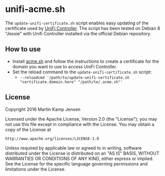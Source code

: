 # unifi-acme.sh

The `update-unifi-certificate.sh` script enables easy updating of the certificate used by [UniFi Controller](https://www.ubnt.com/enterprise/software). The script has been tested on Debian 8 "Jessie" with Unifi Controller installed via the official Debian repository.

## How to use

* Install [acme.sh](https://github.com/Neilpang/acme.sh) and follow the instructions to create a certificate for the domain you want to use to access UniFi Controller.
* Set the reload command to the `update-unifi-certificate.sh` script:
  * `--reloadcmd '/path/to/update-unifi-certificate.sh "certificate.domain.here" "/path/to/.acme.sh"'`

## License

Copyright 2016 Martin Kamp Jensen

Licensed under the Apache License, Version 2.0 (the "License");
you may not use this file except in compliance with the License.
You may obtain a copy of the License at

    http://www.apache.org/licenses/LICENSE-2.0

Unless required by applicable law or agreed to in writing, software
distributed under the License is distributed on an "AS IS" BASIS,
WITHOUT WARRANTIES OR CONDITIONS OF ANY KIND, either express or implied.
See the License for the specific language governing permissions and
limitations under the License.
